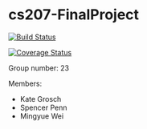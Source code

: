 # cs207-FinalProject

[![Build Status](https://travis-ci.org/Key-Differentiators/cs207-FinalProject.svg?branch=master)](https://travis-ci.org/dsondak/cs207testing.svg?branch=master)

[![Coverage Status](https://codecov.io/gh/Key-Differentiators/cs207-FinalProject/branch/master/graph/badge.svg)](https://codecov.io/gh/dsondak/cs207testing)

Group number: 23

Members:
- Kate Grosch
- Spencer Penn
- Mingyue Wei
